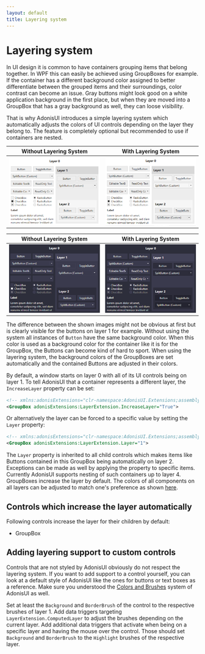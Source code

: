 ```yaml
---
layout: default
title: Layering system
---
```


# Layering system

In UI design it is common to have containers grouping items that belong together. In WPF this can easily be achieved using GroupBoxes for example. If the container has a different background color assigned to better differentiate between the grouped items and their surroundings, color contrast can become an issue. Gray buttons might look good on a white application background in the first place, but when they are moved into a GroupBox that has a gray background as well, they can loose visibility.

That is why AdonisUI introduces a simple layering system which automatically adjusts the colors of UI controls depending on the layer they belong to. The feature is completely optional but recommended to use if containers are nested.

| Without Layering System | With Layering System |
| --- | --- |
| ![Layering system turned off in light color scheme](./docs/img/adonis-demo-layer-off-light.png) | ![Layering system turned on in light color scheme](./docs/img/adonis-demo-layer-on-light.png)

| Without Layering System | With Layering System |
| --- | --- |
| ![Layering system turned off in dark color scheme](./docs/img/adonis-demo-layer-off-dark.png) | ![Layering system turned on in dark color scheme](./docs/img/adonis-demo-layer-on-dark.png)

The difference between the shown images might not be obvious at first but is clearly visible for the buttons on layer 1 for example. Without using the system all instances of `Button` have the same background color. When this color is used as a background color for the container like it is for the GroupBox, the Buttons can become kind of hard to sport. When using the layering system, the background colors of the GroupBoxes are set automatically and the contained Buttons are adjusted in their colors.

By default, a window starts on layer 0 with all of its UI controls being on layer 1. To tell AdonisUI that a container represents a different layer, the `IncreaseLayer` property can be set:

```xml
<!-- xmlns:adonisExtensions="clr-namespace:AdonisUI.Extensions;assembly=AdonisUI" -->
<GroupBox adonisExtensions:LayerExtension.IncreaseLayer="True">
```

Or alternatively the layer can be forced to a specific value by setting the `Layer` property:

```xml
<!-- xmlns:adonisExtensions="clr-namespace:AdonisUI.Extensions;assembly=AdonisUI" -->
<GroupBox adonisExtensions:LayerExtension.Layer="1">
```

The `Layer` property is inherited to all child controls which makes items like Buttons contained in this GroupBox being automatically on layer 2. Exceptions can be made as well by applying the property to specific items. Currently AdonisUI supports nesting of such containers up to layer 4. GroupBoxes increase the layer by default. The colors of all components on all layers can be adjusted to match one's preference as shown [here](colors-and-brushes#overriding-colors).

## Controls which increase the layer automatically

Following controls increase the layer for their children by default:

- GroupBox

## Adding layering support to custom controls

Controls that are not styled by AdonisUI obviously do not respect the layering system. If you want to add support to a control yourself, you can look at a default style of AdonisUI like the ones for buttons or text boxes as a reference. Make sure you understood the [Colors and Brushes](colors-and-brushes) system of AdonisUI as well.

Set at least the `Background` and `BorderBrush` of the control to the respective brushes of layer 1. Add data triggers targeting `LayerExtension.ComputedLayer` to adjust the brushes depending on the current layer. Add additional data triggers that activate when being on a specific layer and having the mouse over the control. Those should set `Background` and `BorderBrush` to the `Highlight` brushes of the respective layer.